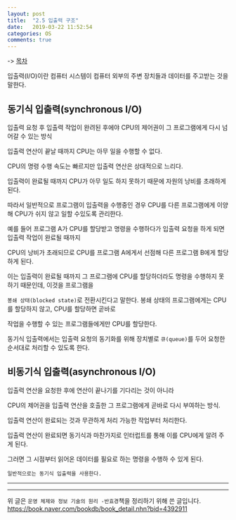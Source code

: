 ```yaml
---
layout: post
title:  "2.5 입출력 구조"
date:   2019-03-22 11:52:54
categories: OS
comments: true
---
```


-> [목차](https://chogyujin.github.io/2019/03/17/%EB%AA%A9%EC%B0%A8/)  

입출력(I/O)이란 컴퓨터 시스템이 컴퓨터 외부의 주변 장치들과 데이터를 주고받는 것을 말한다.  

## 동기식 입출력(synchronous I/O)

입출력 요청 후 입출력 작업이 완려된 후에야 CPU의 제어권이 그 프로그램에게 다시 넘어갈 수 있는 방식  

입출력 연산이 끝날 때까지 CPU는 아무 일을 수행할 수 없다.  

CPU의 명령 수행 속도는 빠르지만 입출력 연산은 상대적으로 느리다.  

입출력이 완료될 때까지 CPU가 아무 일도 하지 못하기 때문에 자원의 낭비를 초래하게 된다.  

따라서 일반적으로 프로그램이 입출력을 수행중인 경우 CPU를 다른 프로그램에게 이양해 CPU가 쉬지 않고 일할 수있도록 관리한다.  

예를 들어 프로그램 A가 CPU를 할당받고 명령을 수행하다가 입출력 요청을 하게 되면 입출력 작업이 완료될 때까지  

CPU의 낭비가 초래되므로 CPU를 프로그램 A에게서 선점해 다른 프로그램 B에게 할당하게 된다.  

이는 입출력이 완료될 때까지 그 프로그램에 CPU를 할당하더라도 명령을 수행하지 못하기 때문인데, 이것을 프로그램을  

`봉쇄 상태(blocked state)`로 전환시킨다고 말한다. 봉쇄 상태의 프로그램에게는 CPU를 할당하지 않고, CPU를 할당하면 곧바로  

작업을 수행할 수 있는 프로그램들에게만 CPU를 할당한다.  

동기식 입출력에서는 입출력 요청의 동기화를 위해 장치별로 `큐(queue)`를 두어 요청한 순서대로 처리할 수 있도록 한다.  


## 비동기식 입출력(asynchronous I/O)  

입출력 연산을 요청한 후에 연산이 끝나기를 기다리는 것이 아니라  

CPU의 제어권을 입출력 연산을 호출한 그 프로그램에게 곧바로 다시 부여하는 방식.  

입출력 연산이 완료되는 것과 무관하게 처리 가능한 작업부터 처리한다.  

입출력 연산이 완료되면 동기식과 마찬가지로 인터럽트를 통해 이를 CPU에게 알려 주게 된다.  

그러면 그 시점부터 읽어온 데이터를 필요로 하는 명령을 수행하 수 있게 된다.  

`일반적으로는 동기식 입출력을 사용한다.`




---  

---  

  

위 글은 `운영 체제와 정보 기술의 원리 -반효경`책을 정리하기 위해 쓴 글입니다.  
https://book.naver.com/bookdb/book_detail.nhn?bid=4392911
